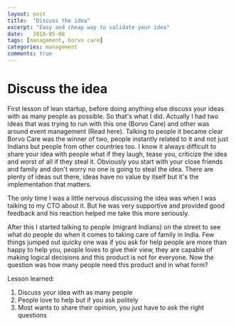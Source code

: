```yaml
---
layout: post
title:  "Discuss the idea"
excerpt: "Easy and cheap way to validate your idea"
date:   2018-05-08
tags: [management, borvo care]
categories: management
comments: true
---
```


# Discuss the idea

First lesson of lean startup, before doing anything else discuss your ideas with as many people as possible. So that's what I did. Actually I had two ideas that was trying to run with this one (Borvo Care) and other was around event management (Read here). Talking to people it became clear Borvo Care was the winner of two, people instantly related to it and not just Indians but people from other countries too. I know it always difficult to share your idea with people what if they laugh, tease you, criticize the idea and worst of all if they steal it. Obviously you start with your close friends and family and don't worry no one is going to steal the idea. There are plenty of ideas out there, ideas have no value by itself but it's the implementation that matters.

The only time I was a little nervous discussing the idea was when I was talking to my CTO about it. But he was very supportive and provided good feedback and his reaction helped me take this more seriously.

After this I started talking to people (migrant Indians) on the street to see what do people do when it comes to taking care of family in India. Few things jumped out quicky one was if you ask for help people are more than happy to help you, people loves to give their view, they are capable of making logical decisions and this product is not for everyone. Now the question was how many people need this product and in what form?

Lesson learned:
1. Discuss your idea with as many people
2. People love to help but if you ask politely
3. Most wants to share their opinion, you just have to ask the right questions